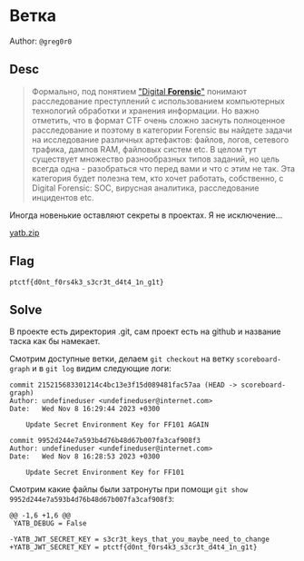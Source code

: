 # Ветка
Author: `@greg0r0`

## Desc
> Формально, под понятием ["Digital **Forensic**"](https://www.interpol.int/en/How-we-work/Innovation/Digital-forensics#:~:text=Digital%20forensics%20is%20a%20branch,crucial%20for%20law%20enforcement%20investigations.) понимают расследование преступлений с использованием компьютерных технологий обработки и хранения информации. Но важно отметить, что в формат CTF очень сложно заснуть полноценное расследование и поэтому в категории Forensic вы найдете задачи на исследование различных артефактов: файлов, логов, сетевого трафика, дампов RAM, файловых систем etc. В целом тут существует множество разнообразных типов заданий, но цель всегда одна - разобраться что перед вами и что с этим не так. Эта категория будет полезна тем, кто хочет работать, собственно, с Digital Forensic: SOC, вирусная аналитика, расследование инцидентов etc.

Иногда новенькие оставляют секреты в проектах. Я не исключение...

[yatb.zip](./yatb.zip)

## Flag

```
ptctf{d0nt_f0rs4k3_s3cr3t_d4t4_1n_g1t}
```

## Solve

В проекте есть директория .git, сам проект есть на github и название таска как бы намекает. 

Смотрим доступные ветки, делаем `git checkout` на ветку `scoreboard-graph` и в `git log` видим следующие логи:

```
commit 215215683301214c4bc13e3f15d089481fac57aa (HEAD -> scoreboard-graph)
Author: undefineduser <undefineduser@internet.com>
Date:   Wed Nov 8 16:29:44 2023 +0300

    Update Secret Environment Key for FF101 AGAIN

commit 9952d244e7a593b4d76b48d67b007fa3caf908f3
Author: undefineduser <undefineduser@internet.com>
Date:   Wed Nov 8 16:28:53 2023 +0300

    Update Secret Environment Key for FF101

```

Cмотрим какие файлы были затронуты при помощи `git show 9952d244e7a593b4d76b48d67b007fa3caf908f3`:

```
@@ -1,6 +1,6 @@
 YATB_DEBUG = False

-YATB_JWT_SECRET_KEY = s3cr3t_keys_that_you_maybe_need_to_change
+YATB_JWT_SECRET_KEY = ptctf{d0nt_f0rs4k3_s3cr3t_d4t4_1n_g1t}
```